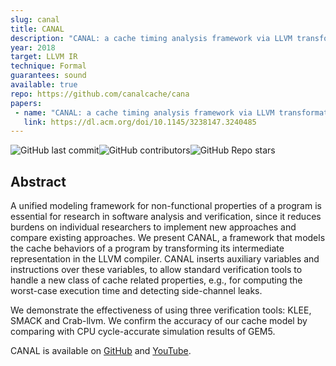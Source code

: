 ```yaml
---
slug: canal
title: CANAL
description: "CANAL: a cache timing analysis framework via LLVM transformation"
year: 2018
target: LLVM IR
technique: Formal
guarantees: sound
available: true
repo: https://github.com/canalcache/cana
papers:
 - name: "CANAL: a cache timing analysis framework via LLVM transformation"
   link: https://dl.acm.org/doi/10.1145/3238147.3240485
---
```


![GitHub last commit](https://img.shields.io/github/last-commit/canalcache/canal)![GitHub contributors](https://img.shields.io/github/contributors/canalcache/canal)![GitHub Repo stars](https://img.shields.io/github/stars/canalcache/canal)

## Abstract

A unified modeling framework for non-functional properties of a program is
essential for research in software analysis and verification, since it reduces
burdens on individual researchers to implement new approaches and compare
existing approaches. We present CANAL, a framework that models the cache
behaviors of a program by transforming its intermediate representation in the
LLVM compiler. CANAL inserts auxiliary variables and instructions over these
variables, to allow standard verification tools to handle a new class of cache
related properties, e.g., for computing the worst-case execution time and
detecting side-channel leaks.

We demonstrate the effectiveness of using three verification tools: KLEE,
SMACK and Crab-llvm. We confirm the accuracy of our cache model by comparing
with CPU cycle-accurate simulation results of GEM5.

CANAL is available on [GitHub](https://github.com/canalcache/canal) and
[YouTube](https://youtu.be/JDou3F1j2nY).